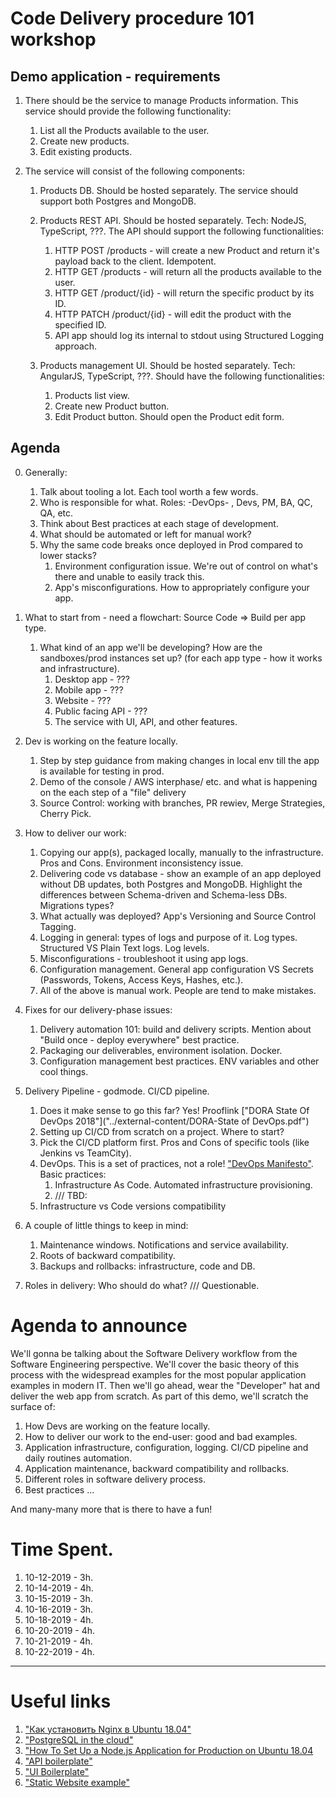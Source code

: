 # Code Delivery procedure 101 workshop

## Demo application - requirements

1. There should be the service to manage Products information. This service should provide the following functionality:
    1. List all the Products available to the user.
    2. Create new products.
    3. Edit existing products.

2. The service will consist of the following components:
    1. Products DB. Should be hosted separately. The service should support both Postgres and MongoDB.

    2. Products REST API. Should be hosted separately. Tech: NodeJS, TypeScript, ???. The API should support the following functionalities:
        1. HTTP POST /products - will create a new Product and return it's payload back to the client. Idempotent.
        2. HTTP GET /products - will return all the products available to the user.
        3. HTTP GET /product/{id} - will return the specific product by its ID.
        4. HTTP PATCH /product/{id} - will edit the product with the specified ID.
        5. API app should log its internal to stdout using Structured Logging approach.

    3. Products management UI. Should be hosted separately. Tech: AngularJS, TypeScript, ???. Should have the following functionalities:
        1. Products list view.
        2. Create new Product button.
        3. Edit Product button. Should open the Product edit form.

## Agenda

0. Generally:
    1. Talk about tooling a lot. Each tool worth a few words.
    2. Who is responsible for what. Roles: -DevOps- , Devs, PM, BA, QC, QA, etc.
    3. Think about Best practices at each stage of development.
    4. What should be automated or left for manual work?
    5. Why the same code breaks once deployed in Prod compared to lower stacks?
        1. Environment configuration issue. We're out of control on what's there and unable to easily track this.
        2. App's misconfigurations. How to appropriately configure your app.

1. What to start from - need a flowchart: Source Code => Build per app type.
    1. What kind of an app we'll be developing? How are the sandboxes/prod instances set up? (for each app type - how it works and infrastructure).
        1. Desktop app - ???
        2. Mobile app - ???
        3. Website - ???
        4. Public facing API - ???
        5. The service with UI, API, and other features.
2. Dev is working on the feature locally.
    1. Step by step guidance from making changes in local env till the app is available for testing in prod.
    2. Demo of the console / AWS interphase/ etc. and what is happening on the each step of a "file" delivery
    3. Source Control: working with branches, PR rewiev, Merge Strategies, Cherry Pick.
3. How to deliver our work:
    1. Copying our app(s), packaged locally, manually to the infrastructure. Pros and Cons. Environment inconsistency issue.
    2. Delivering code vs database - show an example of an app deployed without DB updates, both Postgres and MongoDB. Highlight the differences between Schema-driven and Schema-less DBs. Migrations types?
    3. What actually was deployed? App's Versioning and Source Control Tagging.
    4. Logging in general: types of logs and purpose of it. Log types. Structured VS Plain Text logs. Log levels.
    5. Misconfigurations - troubleshoot it using app logs.
    6. Configuration management. General app configuration VS Secrets (Passwords, Tokens, Access Keys, Hashes, etc.).
    7. All of the above is manual work. People are tend to make mistakes.
4. Fixes for our delivery-phase issues:
    1. Delivery automation 101: build and delivery scripts. Mention about "Build once - deploy everywhere" best practice.
    2. Packaging our deliverables, environment isolation. Docker.
    3. Configuration management best practices. ENV variables and other cool things.
5. Delivery Pipeline - godmode. CI/CD pipeline.
    1. Does it make sense to go this far? Yes! Prooflink ["DORA State Of DevOps 2018"]("../external-content/DORA-State of DevOps.pdf")
    2. Setting up CI/CD from scratch on a project. Where to start?
    3. Pick the CI/CD platform first. Pros and Cons of specific tools (like Jenkins vs TeamCity).
    4. DevOps. This is a set of practices, not a role! ["DevOps Manifesto"](https://sites.google.com/a/jezhumble.net/devops-manifesto/). Basic practices:
        1. Infrastructure As Code. Automated infrastructure provisioning.
        2. /// TBD:
    5. Infrastructure vs Code versions compatibility
6. A couple of little things to keep in mind:
    1. Maintenance windows. Notifications and service availability.
    2. Roots of backward compatibility.
    3. Backups and rollbacks: infrastructure, code and DB.
7. Roles in delivery: Who should do what? /// Questionable.

# Agenda to announce

We'll gonna be talking about the Software Delivery workflow from the Software Engineering perspective.
We'll cover the basic theory of this process with the widespread examples for the most popular application examples in modern IT.
Then we'll go ahead, wear the "Developer" hat and deliver the web app from scratch. As part of this demo, we'll scratch the surface of:
1. How Devs are working on the feature locally.
2. How to deliver our work to the end-user: good and bad examples.
3. Application infrastructure, configuration, logging. CI/CD pipeline and daily routines automation.
4. Application maintenance, backward compatibility and rollbacks.
5. Different roles in software delivery process.
6. Best practices ...

And many-many more that is there to have a fun!



# Time Spent.

1. 10-12-2019 - 3h.
2. 10-14-2019 - 4h.
3. 10-15-2019 - 3h.
4. 10-16-2019 - 3h.
5. 10-18-2019 - 4h.
6. 10-20-2019 - 4h.
7. 10-21-2019 - 4h.
8. 10-22-2019 - 4h.

----------------------------------------------------------------

# Useful links

1. ["Как установить Nginx в Ubuntu 18.04"](https://www.digitalocean.com/community/tutorials/nginx-ubuntu-18-04-ru)
2. ["PostgreSQL in the cloud"](elephantsql.com)
3. ["How To Set Up a Node.js Application for Production on Ubuntu 18.04](https://www.digitalocean.com/community/tutorials/how-to-set-up-a-node-js-application-for-production-on-ubuntu-18-04)
4. ["API boilerplate"](https://github.com/javieraviles/node-typescript-koa-rest)
5. ["UI Boilerplate"](https://github.com/Ismaestro/angular8-example-app)
6. ["Static Website example"](https://github.com/cloudacademy/static-website-example.git)
